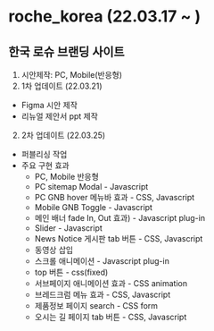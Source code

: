 # roche_korea (22.03.17 ~ )
## 한국 로슈 브랜딩 사이트
1. 시안제작: PC, Mobile(반응형)
2. 1차 업데이트 (22.03.21)
  - Figma 시안 제작
  - 리뉴얼 제안서 ppt 제작

2. 2차 업데이트 (22.03.25)
  - 퍼블리싱 작업
  - 주요 구현 효과
    + PC, Mobile 반응형
    + PC sitemap Modal - Javascript
    + PC GNB hover 메뉴바 효과 - CSS, Javascript
    + Mobile GNB Toggle - Javascript
    + 메인 배너 fade In, Out 효과) - Javascript plug-in
    + Slider - Javascript
    + News Notice 게시판 tab 버튼 - CSS, Javascript
    + 동영상 삽입
    + 스크롤 애니메이션 - Javascript plug-in
    + top 버튼 - css(fixed)
    + 서브페이지 애니메이션 효과 - CSS animation
    + 브레드크럼 메뉴 효과 - CSS, Javascript
    + 제품정보 페이지 search - CSS form
    + 오시는 길 페이지 tab 버튼 - CSS, Javascript